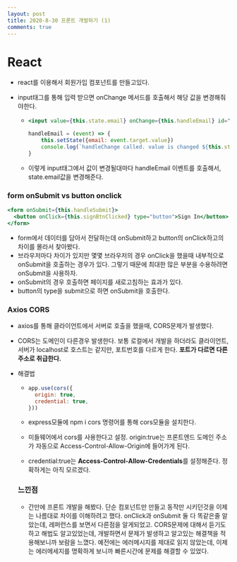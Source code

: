 ```yaml
---
layout: post
title: 2020-8-30 프론트 개발하기 (1)
comments: true
---
```


# React

- react를 이용해서 회원가입 컴포넌트를 만들고있다.

- input태그를 통해 입력 받으면 onChange 메서드를 호출해서 해당 값을 변경해줘야한다.

  - ```jsx
    <input value={this.state.email} onChange={this.handleEmail} id="email" type="text" placeholder="Email" />

    handleEmail = (event) => {
        this.setState({email: event.target.value})
        console.log(`handleChange called. value is changed ${this.state.email}`);
    }
    ```

  - 이렇게 input태그에서 값이 변경될대마다 handleEmail 이벤트를 호출해서, state.email값을 변경해준다.



### form onSubmit vs button onclick

```jsx
<form onSubmit={this.handleSubmit}>
  <button onClick={this.signBtnClicked} type="button">Sign In</button>
</form>
```

- form에서 데이터를 담아서 전달하는데 onSubmit하고 button의 onClick하고의 차이를 몰라서 찾아봤다.
- 브라우저마다 차이가 있지만 몇몇 브라우저의 경우 onClick을 했을때 내부적으로 onSubmit을 호출하는 경우가 있다. 그렇기 때문에 최대한 많은 부분을 수용하려면 onSubmit을 사용하자.
- onSubmit의 경우 호출하면 페이지를 새로고침하는 효과가 있다.
- button의 type을 submit으로 하면 onSubmit을 호출한다.



### Axios CORS

- axios를 통해 클라이언트에서 서버로 호출을 했을때, CORS문제가 발생했다.

- CORS는 도메인이 다른경우 발생한다. 보통 로컬에서 개발을 하더라도 클라이언트, 서버가 localhost로 호스트는 같지만, 포트번호를 다르게 한다. **포트가 다르면 다른 주소로 취급한다.**

- 해결법

  - ```js
    app.use(cors({
      origin: true,
      credential: true,
    }))
    ```

  - express모듈에 npm i cors 명령어를 통해 cors모듈을 설치한다.

  - 미들웨어에서 cors를 사용한다고 설정. origin:true는 프론트엔드 도메인 주소가 자동으로 Access-Control-Allow-Origin에 들어가게 된다.

  - credential:true는 **Access-Control-Allow-Credentials**를 설정해준다. 정확하게는 아직 모르겠다.

  ### 느낀점
  - 간만에 프론트 개발을 해봤다. 단순 컴포넌트만 만들고 동작만 시키던것을 이제는 나름대로 차이를 이해하려고 했다. onClick과 onSubmit 둘 다 똑같은줄 알았는데, 레퍼런스를 보면서 다른점을 알게되었고. CORS문제에 대해서 듣기도하고 해법도 알고있었는데, 개발하면서 문제가 발생하고 알고있는 해결책을 적용해보니까 보람을 느꼈다. 예전에는 에러메시지를 제대로 읽지 않았는데, 이제는 에러메세지를 명확하게 보니까 빠른시간에 문제를 해결할 수 있었다.
